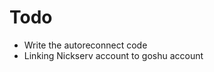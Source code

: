 Todo
===================

* Write the autoreconnect code
* Linking Nickserv account to goshu account
